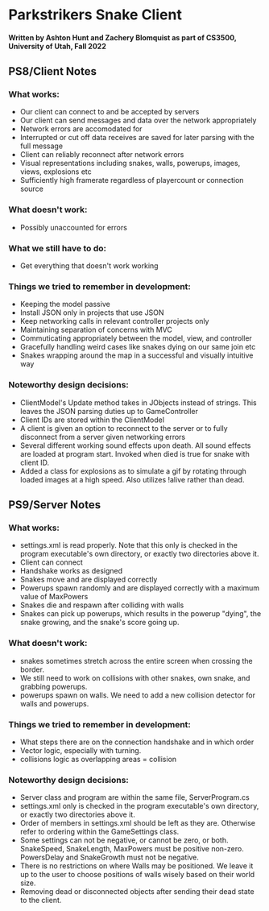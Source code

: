 # Parkstrikers Snake Client
#### Written by Ashton Hunt and Zachery Blomquist as part of CS3500, University of Utah, Fall 2022

## PS8/Client Notes

### What works:
- Our client can connect to and be accepted by servers
- Our client can send messages and data over the network appropriately
- Network errors are accomodated for
- Interrupted or cut off data receives are saved for later parsing with the full message
- Client can reliably reconnect after network errors
- Visual representations including snakes, walls, powerups, images, views, explosions etc
- Sufficiently high framerate regardless of playercount or connection source

### What doesn't work:
- Possibly unaccounted for errors

### What we still have to do:
- Get everything that doesn't work working

### Things we tried to remember in development:
- Keeping the model passive
- Install JSON only in projects that use JSON
- Keep networking calls in relevant controller projects only
- Maintaining separation of concerns with MVC
- Commuticating appropriately between the model, view, and controller
- Gracefully handling weird cases like snakes dying on our same join etc
- Snakes wrapping around the map in a successful and visually intuitive way

### Noteworthy design decisions:
- ClientModel's Update method takes in JObjects instead of strings. This leaves the JSON parsing duties up to GameController
- Client IDs are stored within the ClientModel
- A client is given an option to reconnect to the server or to fully disconnect from a server given networking errors
- Several different working sound effects upon death. All sound effects are loaded at program start. Invoked when died is true for snake with client ID.
- Added a class for explosions as to simulate a gif by rotating through loaded images at a high speed. Also utilizes !alive rather than dead.


## PS9/Server Notes

### What works:
- settings.xml is read properly. Note that this only is checked in the program executable's own directory, or exactly two directories above it.
- Client can connect
- Handshake works as designed
- Snakes move and are displayed correctly
- Powerups spawn randomly and are displayed correctly with a maximum value of MaxPowers
- Snakes die and respawn after colliding with walls
- Snakes can pick up powerups, which results in the powerup "dying", the snake growing, and the snake's score going up.

### What doesn't work:
- snakes sometimes stretch across the entire screen when crossing the border.
- We still need to work on collisions with other snakes, own snake, and grabbing powerups.
- powerups spawn on walls. We need to add a new collision detector for walls and powerups.

### Things we tried to remember in development:
- What steps there are on the connection handshake and in which order
- Vector logic, especially with turning.
- collisions logic as overlapping areas = collision

### Noteworthy design decisions:
- Server class and program are within the same file, ServerProgram.cs
- settings.xml only is checked in the program executable's own directory, or exactly two directories above it.
- Order of members in settings.xml should be left as they are. Otherwise refer to ordering within the GameSettings class.
- Some settings can not be negative, or cannot be zero, or both. SnakeSpeed, SnakeLength, MaxPowers must be positive non-zero.
PowersDelay and SnakeGrowth must not be negative.
- There is no restrictions on where Walls may be positioned.
We leave it up to the user to choose positions of walls wisely based on their world size.
- Removing dead or disconnected objects after sending their dead state to the client.